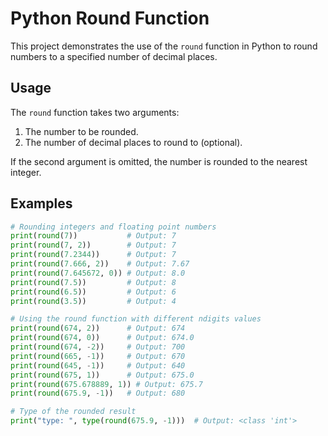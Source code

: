 # Python Round Function

This project demonstrates the use of the `round` function in Python to round numbers to a specified number of decimal places.

## Usage

The `round` function takes two arguments:
1. The number to be rounded.
2. The number of decimal places to round to (optional).

If the second argument is omitted, the number is rounded to the nearest integer.

## Examples

```python
# Rounding integers and floating point numbers
print(round(7))           # Output: 7
print(round(7, 2))        # Output: 7
print(round(7.2344))      # Output: 7
print(round(7.666, 2))    # Output: 7.67
print(round(7.645672, 0)) # Output: 8.0
print(round(7.5))         # Output: 8
print(round(6.5))         # Output: 6
print(round(3.5))         # Output: 4

# Using the round function with different ndigits values
print(round(674, 2))      # Output: 674
print(round(674, 0))      # Output: 674.0
print(round(674, -2))     # Output: 700
print(round(665, -1))     # Output: 670
print(round(645, -1))     # Output: 640
print(round(675, 1))      # Output: 675.0
print(round(675.678889, 1)) # Output: 675.7
print(round(675.9, -1))   # Output: 680

# Type of the rounded result
print("type: ", type(round(675.9, -1)))  # Output: <class 'int'>
